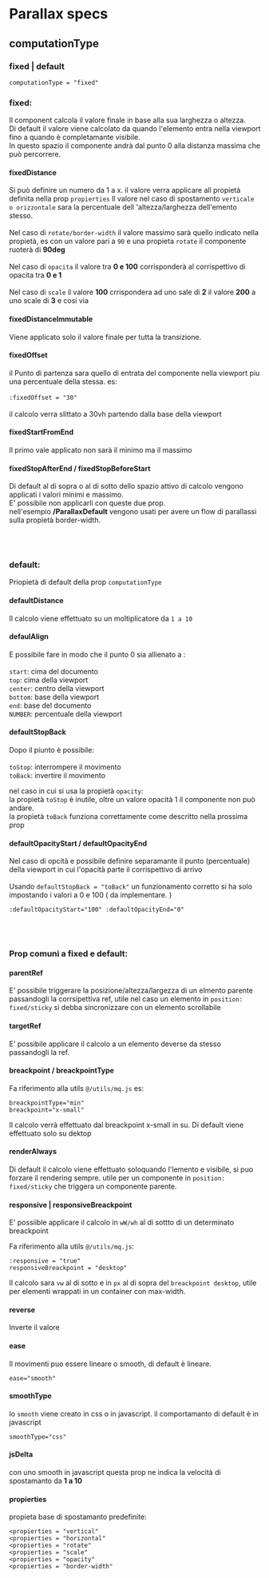 # Parallax specs

## computationType

### fixed | default

```
computationType = "fixed"
```
### fixed:

Il component calcola il valore finale in base alla sua larghezza o altezza.<br/>
Di default il valore viene calcolato da quando l'elemento entra nella viewport fino a quando è completamante visibile.<br/>
In questo spazio il componente andrà dal punto 0 alla distanza massima che può percorrere.

#### fixedDistance

Si può definire un numero da 1 a x.
il valore verra applicare all propietà definita nella prop `propierties`
Il valore nel caso di spostamento `verticale o orizzontale` sara la percentuale dell 'altezza/larghezza dell'emento stesso.<br/><br/>
Nel caso di `rotate/border-width` il valore massimo sarà quello indicato nella propietà, es con un valore pari a  `90` e una propieta `rotate` il componente ruoterà di **90deg**<br/><br/>
Nel caso di `opacita` il valore tra **0 e 100** corrisponderà al corrispettivo di opacita tra **0 e 1**<br/><br/>
Nel caso di `scale` il valore **100** crrispondera ad uno sale di **2** il valore **200** a uno scale di **3** e cosi via

#### fixedDistanceImmutable

Viene applicato solo il valore finale per tutta la transizione.

#### fixedOffset

il Punto di partenza sara quello di entrata del componente nella viewport piu una percentuale della stessa. es:<br/><br/>
`:fixedOffset = "30"`<br/><br/>
il calcolo verra slittato a 30vh partendo dalla base della viewport

#### fixedStartFromEnd

Il primo vale applicato non sarà il minimo ma il massimo

#### fixedStopAfterEnd / fixedStopBeforeStart

Di default al di sopra o al di sotto dello spazio attivo di calcolo vengono applicati i valori minimi e massimo.<br/>
E' possibile non applicarli con queste due prop.<br/>
nell'esempio **/ParallaxDefault** vengono usati per avere un flow di parallassi sulla propietà border-width.

<br/><br/>

### default:

Priopietà di default della prop `computationType`

#### defaultDistance

Il calcolo viene effettuato su un moltiplicatore da `1 a 10`

#### defaulAlign

E possibile fare in modo che il punto 0 sia allienato a :<br/><br/>
`start`: cima del documento<br/>
`top`: cima della viewport<br/>
`center`: centro della viewport<br/>
`bottom`:  base della viewport<br/>
`end`: base del documento<br/>
`NUMBER`: percentuale della viewport<br/>

#### defaultStopBack

Dopo il piunto è possibile:<br/><br/>
`toStop`: interrompere il movimento<br/>
`toBack`: invertire il movimento

nel caso in cui si usa la propietà `opacity`:<br/>
la propietà `toStop` è inutile, oltre un valore opacità 1 il componente non può andare.<br/>
la propietà `toBack` funziona correttamente come descritto nella prossima prop



#### defaultOpacityStart / defaultOpacityEnd

Nel caso di opcità e possibile definire separamante il punto (percentuale) della viewport in cui l'opacità parte il corrispettivo di arrivo<br/><br/>
Usando `defaultStopBack = "toBack"` un funzionamento corretto si ha solo impostando i valori a 0 e 100 ( da implementare. )

`:defaultOpacityStart="100"
:defaultOpacityEnd="0"`

<br/><br/>


### Prop comuni a fixed e default:


#### parentRef
E' possibile triggerare la posizione/altezza/largezza di un elmento parente passandogli la corrsipettiva ref, utile nel caso un elemento in `position: fixed/sticky` si debba sincronizzare con un elemento scrollabile


#### targetRef
E' possibile applicare il calcolo a un elemento deverse da stesso passandogli la ref.

#### breackpoint / breackpointType

Fa riferimento alla utils `@/utils/mq.js` es:

`breackpointType="min"`<br/>
`breackpoint="x-small"`

Il calcolo verrà effettuato dal breackpoint x-small in su.
Di default viene effettuato solo su dektop

#### renderAlways

Di default il calcolo viene effettuato soloquando l'lemento e visibile, si puo forzare il rendering sempre. utile per un componente in `position: fixed/sticky` che triggera un componente parente.

#### responsive | responsiveBreackpoint

E' possiible applicare il calcolo in `wW/wh` al di sottto di un determinato breackpoint

Fa riferimento alla utils `@/utils/mq.js`:

`:responsive = "true"`<br/>
`responsiveBreackpoint = "desktop"`

Il calcolo sara `vw` al di sotto e in `px` al di sopra del `breackpoint desktop`, utile per elementi wrappati in un container con max-width.

#### reverse

Inverte il valore

#### ease

Il movimenti puo essere lineare o smooth, di default è lineare.

`ease="smooth"`

#### smoothType
lo `smooth` viene creato in css o in javascript.
il comportamanto di default è in javascript

`smoothType="css"`


#### jsDelta

con uno smooth in javascript questa prop ne indica la velocità di spostamanto da **1 a 10**

#### propierties

propieta base di spostamanto predefinite:

`<propierties = "vertical"`<br/>
`<propierties = "horizontal"`<br/>
`<propierties = "rotate"`<br/>
`<propierties = "scale"`<br/>
`<propierties = "opacity"`<br/>
`<propierties = "border-width"`<br/>
